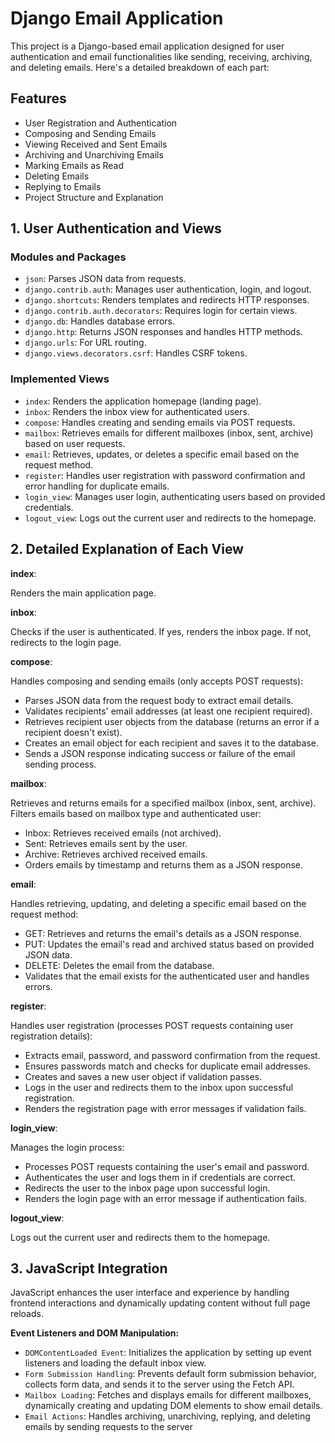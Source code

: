 # Django Email Application

This project is a Django-based email application designed for user authentication and email functionalities like sending, receiving, archiving, and deleting emails. Here's a detailed breakdown of each part:

## Features

- User Registration and Authentication
- Composing and Sending Emails
- Viewing Received and Sent Emails
- Archiving and Unarchiving Emails
- Marking Emails as Read
- Deleting Emails
- Replying to Emails
- Project Structure and Explanation

## 1. User Authentication and Views

### Modules and Packages

- `json`: Parses JSON data from requests.
- `django.contrib.auth`: Manages user authentication, login, and logout.
- `django.shortcuts`: Renders templates and redirects HTTP responses.
- `django.contrib.auth.decorators`: Requires login for certain views.
- `django.db`: Handles database errors.
- `django.http`: Returns JSON responses and handles HTTP methods.
- `django.urls`: For URL routing.
- `django.views.decorators.csrf`: Handles CSRF tokens.

### Implemented Views

- `index`: Renders the application homepage (landing page).
- `inbox`: Renders the inbox view for authenticated users.
- `compose`: Handles creating and sending emails via POST requests.
- `mailbox`: Retrieves emails for different mailboxes (inbox, sent, archive) based on user requests.
- `email`: Retrieves, updates, or deletes a specific email based on the request method.
- `register`: Handles user registration with password confirmation and error handling for duplicate emails.
- `login_view`: Manages user login, authenticating users based on provided credentials.
- `logout_view`: Logs out the current user and redirects to the homepage.

## 2. Detailed Explanation of Each View

**index**:

Renders the main application page.

**inbox**:

Checks if the user is authenticated. If yes, renders the inbox page. If not, redirects to the login page.

**compose**:

Handles composing and sending emails (only accepts POST requests):

- Parses JSON data from the request body to extract email details.
- Validates recipients' email addresses (at least one recipient required).
- Retrieves recipient user objects from the database (returns an error if a recipient doesn't exist).
- Creates an email object for each recipient and saves it to the database.
- Sends a JSON response indicating success or failure of the email sending process.

**mailbox**:

Retrieves and returns emails for a specified mailbox (inbox, sent, archive). Filters emails based on mailbox type and authenticated user:

- Inbox: Retrieves received emails (not archived).
- Sent: Retrieves emails sent by the user.
- Archive: Retrieves archived received emails.
- Orders emails by timestamp and returns them as a JSON response.

**email**:

Handles retrieving, updating, and deleting a specific email based on the request method:

- GET: Retrieves and returns the email's details as a JSON response.
- PUT: Updates the email's read and archived status based on provided JSON data.
- DELETE: Deletes the email from the database.
- Validates that the email exists for the authenticated user and handles errors.

**register**:

Handles user registration (processes POST requests containing user registration details):

- Extracts email, password, and password confirmation from the request.
- Ensures passwords match and checks for duplicate email addresses.
- Creates and saves a new user object if validation passes.
- Logs in the user and redirects them to the inbox upon successful registration.
- Renders the registration page with error messages if validation fails.

**login_view**:

Manages the login process:

- Processes POST requests containing the user's email and password.
- Authenticates the user and logs them in if credentials are correct.
- Redirects the user to the inbox page upon successful login.
- Renders the login page with an error message if authentication fails.

**logout_view**:

Logs out the current user and redirects them to the homepage.

## 3. JavaScript Integration

JavaScript enhances the user interface and experience by handling frontend interactions and dynamically updating content without full page reloads.

**Event Listeners and DOM Manipulation:**

- `DOMContentLoaded Event`: Initializes the application by setting up event listeners and loading the default inbox view.
- `Form Submission Handling`: Prevents default form submission behavior, collects form data, and sends it to the server using the Fetch API.
- `Mailbox Loading`: Fetches and displays emails for different mailboxes, dynamically creating and updating DOM elements to show email details.
- `Email Actions`: Handles archiving, unarchiving, replying, and deleting emails by sending requests to the server
